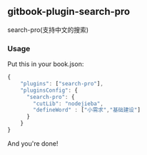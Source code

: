 ## gitbook-plugin-search-pro

search-pro(支持中文的搜索)

### Usage

Put this in your book.json:

```js
{
	"plugins": ["search-pro"],
    "pluginsConfig": {
      "search-pro": {
        "cutLib": "nodejieba",
        "defineWord" : ["小需求","基础建设"]
      }
    }
}
```

And you're done!